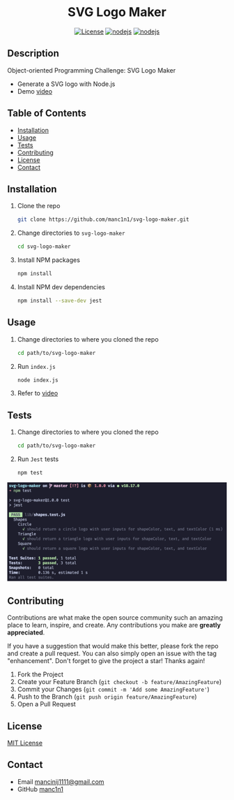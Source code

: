 <div align="center">

# SVG Logo Maker

[![License](https://img.shields.io/github/license/manc1n1/svg-logo-maker.svg?style=for-the-badge)](https://github.com/manc1n1/svg-logo-maker/blob/master/LICENSE)
[![nodejs][node.js]][nodejs-url]
[![nodejs][jestjs]][jestjs-url]

</div>

## Description

Object-oriented Programming Challenge: SVG Logo Maker

-   Generate a SVG logo with Node.js
-   Demo [video](https://drive.google.com/file/d/1i-A0VWMDI6v1o0NdStcbXWr0CHLe1AKv/view?usp=drive_link)

## Table of Contents

-   [Installation](#installation)
-   [Usage](#usage)
-   [Tests](#tests)
-   [Contributing](#contributing)
-   [License](#license)
-   [Contact](#contact)

## Installation

1.  Clone the repo

    ```sh
    git clone https://github.com/manc1n1/svg-logo-maker.git
    ```

2.  Change directories to `svg-logo-maker`

    ```sh
    cd svg-logo-maker
    ```

3.  Install NPM packages

    ```sh
    npm install
    ```

4.  Install NPM dev dependencies

    ```sh
    npm install --save-dev jest
    ```

## Usage

1. Change directories to where you cloned the repo

    ```sh
    cd path/to/svg-logo-maker
    ```

2. Run `index.js`

    ```sh
    node index.js
    ```

3. Refer to [video]()

## Tests

1.  Change directories to where you cloned the repo

    ```sh
    cd path/to/svg-logo-maker
    ```

2.  Run `Jest` tests

    ```sh
    npm test
    ```

![test](assets/images/test.png)

## Contributing

Contributions are what make the open source community such an amazing place to learn, inspire, and create. Any contributions you make are **greatly appreciated**.

If you have a suggestion that would make this better, please fork the repo and create a pull request. You can also simply open an issue with the tag "enhancement".
Don't forget to give the project a star! Thanks again!

1. Fork the Project
2. Create your Feature Branch (`git checkout -b feature/AmazingFeature`)
3. Commit your Changes (`git commit -m 'Add some AmazingFeature'`)
4. Push to the Branch (`git push origin feature/AmazingFeature`)
5. Open a Pull Request

## License

[MIT License](https://opensource.org/licenses/MIT)

## Contact

-   Email mancinij1111@gmail.com
-   GitHub [manc1n1](https://github.com/manc1n1)

[node.js]: https://img.shields.io/badge/node.js-333?style=for-the-badge&logo=nodedotjs
[nodejs-url]: https://nodejs.org/
[jestjs]: https://img.shields.io/badge/jest-C21325?style=for-the-badge&logo=jest
[jestjs-url]: https://jestjs.io/
